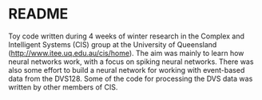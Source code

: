 # README #

Toy code written during 4 weeks of winter research in the Complex and Intelligent Systems (CIS) group at the
University of Queensland (http://www.itee.uq.edu.au/cis/home). The aim was mainly to learn 
how neural networks work, with a focus on spiking neural networks. There was also some effort to
build a neural network for working with event-based data from the DVS128. Some of the code for processing
the DVS data was written by other members of CIS.
